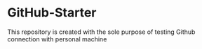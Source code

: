 # GitHub-Starter
This repository is created with the sole purpose of testing Github connection with personal machine
